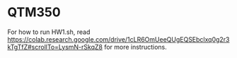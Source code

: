 # QTM350
For how to run HW1.sh, read https://colab.research.google.com/drive/1cLR6OmUeeQUgEQSEbclxq0g2r3kTgTfZ#scrollTo=LysmN-rSkqZ8 for more instructions.
